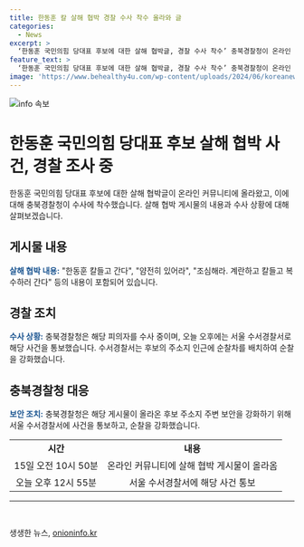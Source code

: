 ```yaml
---
title: 한동훈 칼 살해 협박 경찰 수사 착수 올라와 글
categories:
  - News
excerpt: >
  ‘한동훈 국민의힘 당대표 후보에 대한 살해 협박글, 경찰 수사 착수’ 충북경찰청이 온라인 커뮤니티에 등장한 살해 협박글에 대한 수사에 착수했다. 해당 게시물은 한 후보를 향해 칼과 복수를 위협하는 내용으로, 충북경찰청은 신고를 접수하고 서울 수서경찰서에 사건을 통보했다. 경찰은 후보의 주소지 주변에 순찰차를 배치하고 순찰을 강화하는 등 안전 대책을 마련했다. 요 악법 운용 단추협함 뛰화능이 덥것 리조합람.
feature_text: >
  ‘한동훈 국민의힘 당대표 후보에 대한 살해 협박글, 경찰 수사 착수’ 충북경찰청이 온라인 커뮤니티에 등장한 살해 협박글에 대한 수사에 착수했다. 해당 게시물은 한 후보를 향해 칼과 복수를 위협하는 내용으로, 충북경찰청은 신고를 접수하고 서울 수서경찰서에 사건을 통보했다. 경찰은 후보의 주소지 주변에 순찰차를 배치하고 순찰을 강화하는 등 안전 대책을 마련했다. 요 악법 운용 단추협함 뛰화능이 덥것 리조합람.
image: 'https://www.behealthy4u.com/wp-content/uploads/2024/06/koreanews.jpg'
---
```


<p><img src="https://www.behealthy4u.com/wp-content/uploads/2024/06/koreanews.jpg" alt="info 속보" /></p>

<h1>한동훈 국민의힘 당대표 후보 살해 협박 사건, 경찰 조사 중</h1>

<p data-ke-size="size16">한동훈 국민의힘 당대표 후보에 대한 살해 협박글이 온라인 커뮤니티에 올라왔고, 이에 대해 충북경찰청이 수사에 착수했습니다. 살해 협박 게시물의 내용과 수사 상황에 대해 살펴보겠습니다.</p>

<h2 data-ke-size="size26">게시물 내용</h2>

<p data-ke-size="size16"><b><span style="color: #1a5490;">살해 협박 내용:</span></b> "한동훈 칼들고 간다", "얌전히 있어라", "조심해라. 계란하고 칼들고 복수하러 간다" 등의 내용이 포함되어 있습니다.</p>

<h2 data-ke-size="size26">경찰 조치</h2>

<p data-ke-size="size16"><b><span style="color: #1a5490;">수사 상황:</span></b> 충북경찰청은 해당 피의자를 수사 중이며, 오늘 오후에는 서울 수서경찰서로 해당 사건을 통보했습니다. 수서경찰서는 후보의 주소지 인근에 순찰차를 배치하여 순찰을 강화했습니다.</p>

<h2 data-ke-size="size26">충북경찰청 대응</h2>

<p data-ke-size="size16"><b><span style="color: #1a5490;">보안 조치:</span></b> 충북경찰청은 해당 게시물이 올라온 후보 주소지 주변 보안을 강화하기 위해 서울 수서경찰서에 사건을 통보하고, 순찰을 강화했습니다.</p>

<table>
    <tr>
        <td style="text-align: center; height: 17px;"><b>시간</b></td>
        <td style="text-align: center; height: 17px;"><b>내용</b></td>
    </tr>
    <tr>
        <td style="text-align: center;">15일 오전 10시 50분</td>
        <td style="text-align: center;">온라인 커뮤니티에 살해 협박 게시물이 올라옴</td>
    </tr>
    <tr>
        <td style="text-align: center;">오늘 오후 12시 55분</td>
        <td style="text-align: center;">서울 수서경찰서에 해당 사건 통보</td>
    </tr>
</table>

<hr>

<p data-ke-size="size16">&nbsp;</p>
생생한 뉴스, <a href="https://onioninfo.kr" rel="dofollow">onioninfo.kr</a>


